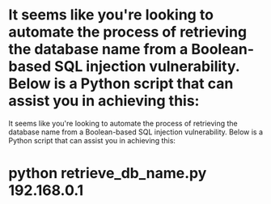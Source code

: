 <h1>It seems like you're looking to automate the process of retrieving the database name from a Boolean-based SQL injection vulnerability. Below is a Python script that can assist you in achieving this:
</h1>


It seems like you're looking to automate the process of retrieving the database name from a Boolean-based SQL injection vulnerability. Below is a Python script that can assist you in achieving this:


<h1>python retrieve_db_name.py 192.168.0.1</h1>
